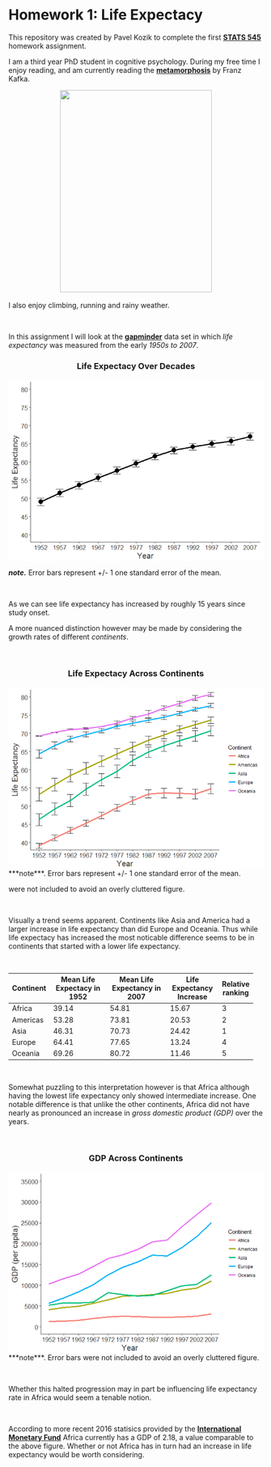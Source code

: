 Homework 1: Life Expectacy
================

This repository was created by Pavel Kozik to complete the first [**STATS 545**](https://www.rstudio.com/wp-content/uploads/2015/02/rmarkdown-cheatsheet.pdf) homework assignment.

I am a third year PhD student in cognitive psychology. During my free time I enjoy reading, and am currently reading the [**metamorphosis**](https://www.goodreads.com/book/show/485894.The_Metamorphosis) by Franz Kafka.

<p align="center">
<img src="https://qph.ec.quoracdn.net/main-qimg-007fed4d54b8cf5b497fef6f9e8a16d5-c", height="400px" width="300px">
</p>
I also enjoy climbing, running and rainy weather.

 

In this assignment I will look at the [**gapminder**](https://cran.r-project.org/web/packages/gapminder/index.html) data set in which *life expectancy* was measured from the early *1950s to 2007*.

<center>
<h3>
Life Expectacy Over Decades
</h3>
</center>
<img src="hw01_gapminder_files/figure-markdown_github-ascii_identifiers/unnamed-chunk-1-1.png" style="display: block; margin: auto;" />

<b><i>**note.**</b></i> Error bars represent +/- 1 one standard error of the mean.

   

As we can see life expectancy has increased by roughly 15 years since study onset.

A more nuanced distinction however may be made by considering the growth rates of different *continents*.

 

<center>
<h3>
Life Expectacy Across Continents
</h3>
</center>
<img src="hw01_gapminder_files/figure-markdown_github-ascii_identifiers/unnamed-chunk-2-1.png" style="display: block; margin: auto;" /> ***note***. Error bars represent +/- 1 one standard error of the mean.

were not included to avoid an overly cluttered figure.

   

Visually a trend seems apparent. Continents like Asia and America had a larger increase in life expectancy than did Europe and Oceania. Thus while life expectacy has increased the most noticable difference seems to be in continents that started with a lower life expectancy.

 

<table style="width:96%;">
<colgroup>
<col width="6%" />
<col width="29%" />
<col width="30%" />
<col width="23%" />
<col width="5%" />
</colgroup>
<thead>
<tr class="header">
<th><strong>Continent</strong></th>
<th><strong>Mean Life Expectacy in 1952</strong></th>
<th><strong>Mean Life Expectancy in 2007 </strong></th>
<th><strong>Life Expectancy Increase</strong></th>
<th><strong>Relative ranking</strong></th>
</tr>
</thead>
<tbody>
<tr class="odd">
<td>Africa</td>
<td>39.14</td>
<td>54.81</td>
<td>15.67</td>
<td>3</td>
</tr>
<tr class="even">
<td>Americas</td>
<td>53.28</td>
<td>73.81</td>
<td>20.53</td>
<td>2</td>
</tr>
<tr class="odd">
<td>Asia</td>
<td>46.31</td>
<td>70.73</td>
<td>24.42</td>
<td>1</td>
</tr>
<tr class="even">
<td>Europe</td>
<td>64.41</td>
<td>77.65</td>
<td>13.24</td>
<td>4</td>
</tr>
<tr class="odd">
<td>Oceania</td>
<td>69.26</td>
<td>80.72</td>
<td>11.46</td>
<td>5</td>
</tr>
</tbody>
</table>

   

Somewhat puzzling to this interpretation however is that Africa although having the lowest life expectancy only showed intermediate increase. One notable difference is that unlike the other continents, Africa did not have nearly as pronounced an increase in *gross domestic product (GDP)* over the years.

 

<center>
<h3>
GDP Across Continents
</h3>
</center>
<img src="hw01_gapminder_files/figure-markdown_github-ascii_identifiers/unnamed-chunk-3-1.png" style="display: block; margin: auto;" /> ***note***. Error bars were not included to avoid an overly cluttered figure.

   

Whether this halted progression may in part be influencing life expectancy rate in Africa would seem a tenable notion.

 

According to more recent 2016 statisics provided by the [**International Monetary Fund**](http://www.imf.org/external/datamapper/NGDPD@WEO/OEMDC/ADVEC/WEOWORLD/AFQ) Africa currently has a GDP of 2.18, a value comparable to the above figure. Whether or not Africa has in turn had an increase in life expectancy would be worth considering.
